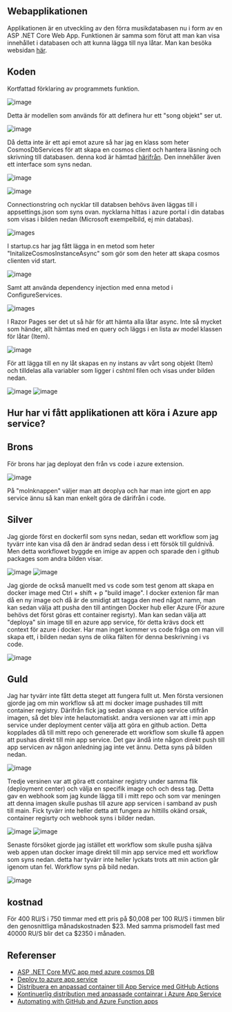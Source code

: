 ## Webapplikationen

Applikationen är en utveckling av den förra musikdatabasen nu i form av en ASP .NET Core Web App.
Funktionen är samma som förut att man kan visa innehållet i databasen och att kunna lägga till nya låtar.
Man kan besöka websidan [här](https://songlibrary.azurewebsites.net/).

## Koden

Kortfattad förklaring av programmets funktion.

![image](/images/song_model.PNG)

Detta är modellen som används för att definera hur ett "song objekt" ser ut.

![image](/images/services.PNG)

Då detta inte är ett api emot azure så har jag en klass som heter CosmosDbServices för att skapa en cosmos client och hantera läsning och skrivning till databasen.
denna kod är hämtad [härifrån](https://docs.microsoft.com/sv-se/azure/cosmos-db/sql/sql-api-dotnet-application).
Den innehåller även ett interface som syns nedan.

![image](/images/services_interface.PNG)

![image](/images/appsettings.PNG)

Connectionstring och nycklar till databsen behövs även läggas till i appsettings.json som syns ovan.
nycklarna hittas i azure portal i din databas som visas i bilden nedan (Microsoft exempelbild, ej min databas).

![images](/images/cosmos_key.PNG)

I startup.cs har jag fått lägga in en metod som heter "InitalizeCosmosInstanceAsync" som gör som den heter att skapa cosmos clienten vid start.

![image](/images/startup_initializeclient.PNG)

Samt att använda dependency injection med enna metod i ConfigureServices.

![images](/images/configureservice.PNG)

I Razor Pages ser det ut så här för att hämta alla låtar async.
Inte så mycket som händer, allt hämtas med en query och läggs i en lista av model klassen för låtar (Item).

![image](/images/allsongs.PNG)

För att lägga till en ny låt skapas en ny instans av vårt song objekt (Item) och tilldelas alla variabler som ligger i cshtml filen och visas under bilden nedan.

![image](/images/addsong.PNG)
![image](/images/html_addsong.PNG)

## Hur har vi fått applikationen att köra i Azure app service?

## Brons

För brons har jag deployat den från vs code i azure extension.

![image](/images/brons_deploy.PNG)

På "molnknappen" väljer man att deoplya och har man inte gjort en app service ännu så kan man enkelt göra de därifrån i code.

## Silver

Jag gjorde först en dockerfil som syns nedan, sedan ett workflow som jag tyvärr inte kan visa då den är ändrad sedan dess i ett försök till guldnivå.
Men detta workflowet byggde en imige av appen och sparade den i github packages som andra bilden visar.

![image](/images/dockerfile.PNG)
![image](/images/package.PNG)

Jag gjorde de också manuellt med vs code som test genom att skapa en docker image med Ctrl + shift + p "build image".
I docker extenion får man då en ny image och då är de smidigt att tagga den med något namn, man kan sedan välja att pusha den till antingen Docker hub
eller Azure (För azure behövs det först göras ett container regisrty).
Man kan sedan välja att "deploya" sin image till en azure app service, för detta krävs dock ett context för azure i docker.
Har man inget kommer vs code fråga om man vill skapa ett, i bilden nedan syns de olika fälten för denna beskrivning i vs code.

![image](/images/vs-code_deploy.PNG)

## Guld

Jag har tyvärr inte fått detta steget att fungera fullt ut. Men första versionen gjorde jag om min workflow så att mi docker image pushades till mitt container registry.
Därifrån fick jag sedan skapa en app service utifrån imagen, så det blev inte helautomatiskt.
andra versionen var att i min app service under deployment center välja att göra en github action. Detta kopplades då till mitt repo och genererade ett workflow
som skulle få appen att pushas direkt till min app service. Det gav ändå inte någon direkt push till app servicen av någon anledning jag inte vet ännu.
Detta syns på bilden nedan.

![image](/images/azure_github-action.PNG)

Tredje versinen var att göra ett container registry under samma flik (deployment center) och välja en specifik image och och dess tag.
Detta gav en webhook som jag kunde lägga till i mitt repo och som var meningen att denna imagen skulle pushas till azure app servicen i samband av push till main.
Fick tyvärr inte heller detta att fungera av hittills okänd orsak, container regisrty och webhook syns i bilder nedan.

![image](/images/azure_webhook.PNG)
![image](/images/github_webhook.PNG)

Senaste försöket gjorde jag istället ett workflow som skulle pusha själva web appen utan docker image direkt till min app service med ett workflow som syns nedan.
detta har tyvärr inte heller lyckats trots att min action går igenom utan fel. Workflow syns på bild nedan.

![image](/images/latest_workflow_deploy.PNG)

## kostnad

För 400 RU/S i 750 timmar med ett pris på $0,008 per 100 RU/S i timmen blir den genosnittliga månadskostnaden $23.
Med samma prismodell fast med 40000 RU/S blir det ca $2350 i månaden.

## Referenser

- [ASP .NET Core MVC app med azure cosmos DB](https://docs.microsoft.com/sv-se/azure/cosmos-db/sql/sql-api-dotnet-application)
- [Deploy to azure app service](https://code.visualstudio.com/docs/containers/app-service)
- [Distribuera en anpassad container till App Service med GitHub Actions](https://docs.microsoft.com/sv-se/azure/app-service/deploy-container-github-action?tabs=publish-profile)
- [Kontinuerlig distribution med anpassade containrar i Azure App Service](https://docs.microsoft.com/sv-se/azure/app-service/deploy-ci-cd-custom-container?tabs=private&pivots=container-linux)
- [Automating with GitHub and Azure Function apps](https://4bes.nl/2020/09/02/automating-with-github-and-azure-function-apps/)

